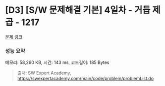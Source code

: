 # [D3] [S/W 문제해결 기본] 4일차 - 거듭 제곱 - 1217 

[문제 링크](https://swexpertacademy.com/main/code/problem/problemDetail.do?contestProbId=AV14dUIaAAUCFAYD) 

### 성능 요약

메모리: 58,260 KB, 시간: 143 ms, 코드길이: 185 Bytes



> 출처: SW Expert Academy, https://swexpertacademy.com/main/code/problem/problemList.do